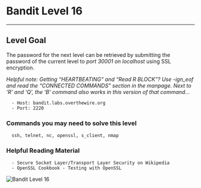 # Bandit Level 16

---

## Level Goal

The password for the next level can be retrieved by submitting the password of the current level to *port 30001 on localhost* using SSL encryption.

*Helpful note: Getting “HEARTBEATING” and “Read R BLOCK”? Use -ign_eof and read the “CONNECTED COMMANDS” section in the manpage. Next to ‘R’ and ‘Q’, the ‘B’ command also works in this version of that command…*

``` {.sh}
  - Host: bandit.labs.overthewire.org
  - Port: 2220
```

### Commands you may need to solve this level

``` {.sh}
  ssh, telnet, nc, openssl, s_client, nmap
```

### Helpful Reading Material

``` {.sh}
  - Secure Socket Layer/Transport Layer Security on Wikipedia
  - OpenSSL Cookbook - Testing with OpenSSL
```

![Bandit Level 16](https://cdn.bulutbilisimciler.com/public/images/bandit/Bandit16.png)
